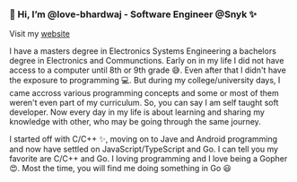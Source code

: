 ### 👋 Hi, I’m @love-bhardwaj - Software Engineer @Snyk ✨

Visit my [website](lovebhardwaj.com)

I have a masters degree in Electronics Systems Engineering a bachelors degree in Electronics and Communctions. Early on in my life I did not have access to a computer until 8th or 9th grade 😅. Even after that I didn't have the exposure to programming 💻. But during my college/university days, I came accross various programming concepts and some or most of them weren't even part of my curriculum. So, you can say I am self taught soft developer. Now every day in my life is about learning and sharing my knowledge with other, who may be going through the same journey.

I started off with C/C++ ✨, moving on to Jave and Android programming and now have settled on JavaScript/TypeScript and Go. I can tell you my favorite are C/C++ and Go. I loving programming and I love being a Gopher 😍. Most the time, you will find me doing something in Go 😃
<!---
love-bhardwaj/love-bhardwaj is a ✨ special ✨ repository because its `README.md` (this file) appears on your GitHub profile.
You can click the Preview link to take a look at your changes.
--->
